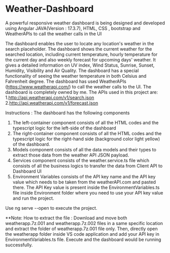 # Weather-Dashboard
A powerful responsive weather dashboard is being designed and developed using Angular JAVA(Version : 17.3.7), HTML, CSS , bootstrap and WeatherAPIs to call the weather calls in the UI

The dashboard enables the user to locate any location's weather in the search placeholder.
The dashboard shows the current weather for the searched location, including current temperature, hourly temperature for the current day and also weekly forecast for upcoming days' weather.
It gives a detailed information on UV index, Wind Status, Sunrise, Sunset, Humidity, Visibility and Air Quality.
The dashboard has a special functionality of seeing the weather temperature in both Celsius and Fahrenheit degree.
The dashboard has used WeatherAPIs (https://www.weatherapi.com/) to call the weather calls to the UI.
The dashboard is completely owned by me.
The APIs used in this project are:
1.http://api.weatherapi.com/v1/search.json
2.http://api.weatherapi.com/v1/forecast.json

Instructions :
The dashboard has the following components

1. The left-container component consists of all the HTML codes and the typescript logic for the left-side of the dashboard
2. The right-container component consists of all the HTML codes and the typescript logic for the right-hand side (background color light yellow) of the dashboard.
3. Models component consists of all the data models and their types to extract those data from the weather API JSON payload.
4. Services component consists of the weather.service.ts file which consists of all the business logics to transfer the data from Client API to Dashboard UI
5. Environment Variables consists of the API key name and the API key value which needs to be taken from the weatherAPI.com and pasted there.
The API Key value is present inside the EnvironmentVariables.ts file inside Environment folder where you need to use your API key value and run the project.

Use ng serve --open to execute the project.

**Note:
How to extract the file :
Download and move both weatherapp.7z.001 and weatherapp.7z.002 files in a same specific location and extract the folder of  weatherapp.7z.001 file only. Then, directly open  the weatherapp folder inside VS code application and add your API key in EnvironmentVariables.ts file. Execute and the dashboard would be running successfully.

